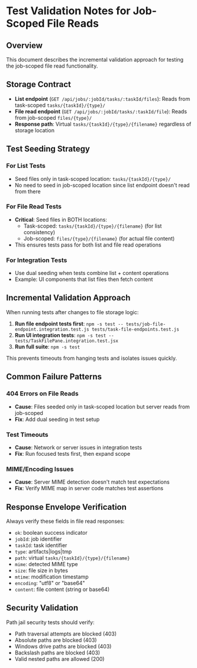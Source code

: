 # Test Validation Notes for Job-Scoped File Reads

## Overview

This document describes the incremental validation approach for testing the job-scoped file read functionality.

## Storage Contract

- **List endpoint** (`GET /api/jobs/:jobId/tasks/:taskId/files`): Reads from task-scoped `tasks/{taskId}/{type}/`
- **File read endpoint** (`GET /api/jobs/:jobId/tasks/:taskId/file`): Reads from job-scoped `files/{type}/`
- **Response path**: Virtual `tasks/{taskId}/{type}/{filename}` regardless of storage location

## Test Seeding Strategy

### For List Tests

- Seed files only in task-scoped location: `tasks/{taskId}/{type}/`
- No need to seed in job-scoped location since list endpoint doesn't read from there

### For File Read Tests

- **Critical**: Seed files in BOTH locations:
  - Task-scoped: `tasks/{taskId}/{type}/{filename}` (for list consistency)
  - Job-scoped: `files/{type}/{filename}` (for actual file content)
- This ensures tests pass for both list and file read operations

### For Integration Tests

- Use dual seeding when tests combine list + content operations
- Example: UI components that list files then fetch content

## Incremental Validation Approach

When running tests after changes to file storage logic:

1. **Run file endpoint tests first**: `npm -s test -- tests/job-file-endpoint.integration.test.js tests/task-file-endpoints.test.js`
2. **Run UI integration tests**: `npm -s test -- tests/TaskFilePane.integration.test.jsx`
3. **Run full suite**: `npm -s test`

This prevents timeouts from hanging tests and isolates issues quickly.

## Common Failure Patterns

### 404 Errors on File Reads

- **Cause**: Files seeded only in task-scoped location but server reads from job-scoped
- **Fix**: Add dual seeding in test setup

### Test Timeouts

- **Cause**: Network or server issues in integration tests
- **Fix**: Run focused tests first, then expand scope

### MIME/Encoding Issues

- **Cause**: Server MIME detection doesn't match test expectations
- **Fix**: Verify MIME map in server code matches test assertions

## Response Envelope Verification

Always verify these fields in file read responses:

- `ok`: boolean success indicator
- `jobId`: job identifier
- `taskId`: task identifier
- `type`: artifacts|logs|tmp
- `path`: virtual `tasks/{taskId}/{type}/{filename}`
- `mime`: detected MIME type
- `size`: file size in bytes
- `mtime`: modification timestamp
- `encoding`: "utf8" or "base64"
- `content`: file content (string or base64)

## Security Validation

Path jail security tests should verify:

- Path traversal attempts are blocked (403)
- Absolute paths are blocked (403)
- Windows drive paths are blocked (403)
- Backslash paths are blocked (403)
- Valid nested paths are allowed (200)
